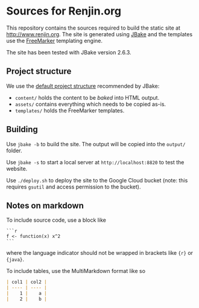 # Sources for Renjin.org

This repository contains the sources required to build the static site at
http://www.renjin.org. The site is generated using [JBake](https://jbake.org)
and the templates use the
[FreeMarker](https://freemarker.apache.org/docs/dgui.html) templating engine.

The site has been tested with JBake version 2.6.3.

## Project structure

We use the [default project
structure](https://jbake.org/docs/2.6.3/#project_structure) recommended by
JBake:

* `content/` holds the content to be _baked_ into HTML output.
* `assets/` contains everything which needs to be copied as-is.
* `templates/` holds the FreeMarker templates.

## Building

Use `jbake -b` to build the site. The output will be copied into the `output/` folder.

Use `jbake -s` to start a local server at `http://localhost:8820` to test the website.

Use `./deploy.sh` to deploy the site to the Google Cloud bucket (note: this
requires `gsutil` and access permission to the bucket).

## Notes on markdown

To include source code, use a block like

    ```r
    f <- function(x) x^2
    ```

where the language indicator should not be wrapped in brackets like `{r}` or `{java}`.

To include tables, use the MultiMarkdown format like so

```markdown
| col1 | col2 |
| ---- | ---- |
|    1 |    a |
|    2 |    b |
```

